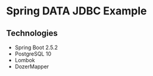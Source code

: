 # Spring DATA JDBC Example

## Technologies

- Spring Boot 2.5.2
- PostgreSQL 10
- Lombok
- DozerMapper